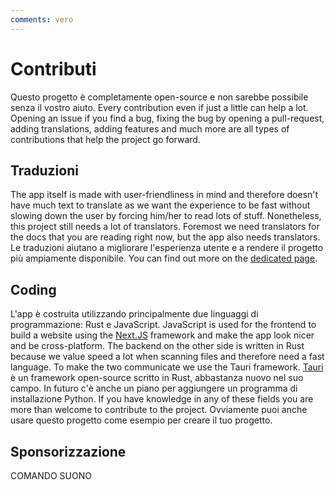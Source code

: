 ```yaml
---
comments: vero
---
```


# Contributi
Questo progetto è completamente open-source e non sarebbe possibile senza il vostro aiuto. Every contribution even if just a little can help a lot. Opening an issue if you find a bug, fixing the bug by opening a pull-request, adding translations, adding features and much more are all types of contributions that help the project go forward.

## Traduzioni
The app itself is made with user-friendliness in mind and therefore doesn't have much text to translate as we want the experience to be fast without slowing down the user by forcing him/her to read lots of stuff. Nonetheless, this project still needs a lot of translators. Foremost we need translators for the docs that you are reading right now, but the app also needs translators. Le traduzioni aiutano a migliorare l'esperienza utente e a rendere il progetto più ampiamente disponibile. You can find out more on the [dedicated page](./translations.md).

## Coding
L'app è costruita utilizzando principalmente due linguaggi di programmazione: Rust e JavaScript. JavaScript is used for the frontend to build a website using the [Next.JS](https://nextjs.org/) framework and make the app look nicer and be cross-platform. The backend on the other side is written in Rust because we value speed a lot when scanning files and therefore need a fast language. To make the two communicate we use the Tauri framework. [Tauri](https://tauri.app/) è un framework open-source scritto in Rust, abbastanza nuovo nel suo campo. In futuro c'è anche un piano per aggiungere un programma di installazione Python. If you have knowledge in any of these fields you are more than welcome to contribute to the project. Ovviamente puoi anche usare questo progetto come esempio per creare il tuo progetto.
## Sponsorizzazione
COMANDO SUONO